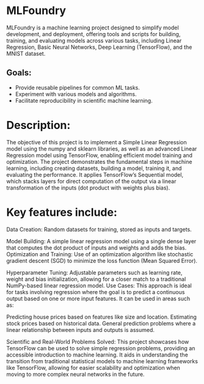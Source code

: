 # MLFoundry

MLFoundry is a machine learning project designed to simplify model development, and deployment, offering tools and scripts for building, training, and evaluating models across various tasks, including Linear Regression, Basic Neural Networks, Deep Learning (TensorFlow), and the MNIST dataset.

## Goals:
- Provide reusable pipelines for common ML tasks.
- Experiment with various models and algorithms.
- Facilitate reproducibility in scientific machine learning.

# Description:
The objective of this project is to implement a Simple Linear Regression model using the numpy and sklearn libraries, as well as an advanced Linear Regression model using TensorFlow, enabling efficient model training and optimization.
The project demonstrates the fundamental steps in machine learning, including creating datasets, building a model, training it, and evaluating the performance.
It applies TensorFlow’s Sequential model, which stacks layers for direct computation of the output via a linear transformation of the inputs (dot product with weights plus bias).


# Key features include:
Data Creation: 
Random datasets for training, stored as inputs and targets.

Model Building: 
A simple linear regression model using a single dense layer that computes the dot product of inputs and weights and adds the bias.
Optimization and Training: Use of an optimization algorithm like stochastic gradient descent (SGD) to minimize the loss function (Mean Squared Error).

Hyperparameter Tuning:
 Adjustable parameters such as learning rate, weight and bias initialization, allowing for a closer match to a traditional NumPy-based linear regression model.
Use Cases:
This approach is ideal for tasks involving regression where the goal is to predict a continuous output based on one or more input features. It can be used in areas such as:

Predicting house prices based on features like size and location.
Estimating stock prices based on historical data.
General prediction problems where a linear relationship between inputs and outputs is assumed.

Scientific and Real-World Problems Solved:
This project showcases how TensorFlow can be used to solve simple regression problems, providing an accessible introduction to machine learning. 
It aids in understanding the transition from traditional statistical models to machine learning frameworks like TensorFlow, allowing for easier scalability and optimization when moving to more complex neural networks in the future.
